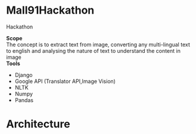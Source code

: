 # Mall91Hackathon
Hackathon

<b>Scope</b> </br>
The concept is to extract text from image, converting any multi-lingual text to english and analysing the nature of text to understand the content in image</br>
<b>Tools </b></br>
- Django
- Google API (Translator API,Image Vision) 
- NLTK
- Numpy
- Pandas
# Architecture
